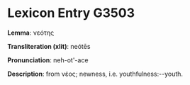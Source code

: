 # Lexicon Entry G3503

**Lemma**: νεότης

**Transliteration (xlit)**: neótēs

**Pronunciation**: neh-ot'-ace

**Description**:
from νέος; newness, i.e. youthfulness:--youth.
